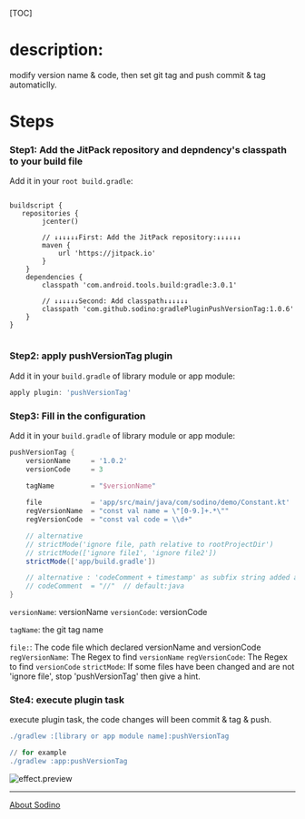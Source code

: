 [TOC]

# description:  
modify version name & code, then set git tag and push commit & tag automaticlly. 

# Steps
### Step1: Add the JitPack repository and depndency's classpath to your build file

Add it in your `root build.gradle`:

```

buildscript {
   repositories {
        jcenter()

        // ↓↓↓↓↓↓First: Add the JitPack repository:↓↓↓↓↓↓
        maven {
            url 'https://jitpack.io'
        }
    }
    dependencies {
        classpath 'com.android.tools.build:gradle:3.0.1'
        
        // ↓↓↓↓↓↓Second: Add classpath↓↓↓↓↓↓
        classpath 'com.github.sodino:gradlePluginPushVersionTag:1.0.6'
    }
}
	
```

### Step2: apply pushVersionTag plugin

Add it in your `build.gradle` of library module or app module:
```groovy
apply plugin: 'pushVersionTag'
```

### Step3: Fill in the configuration

Add it in your `build.gradle` of library module or app module:


```groovy
pushVersionTag {
    versionName     = '1.0.2' 
    versionCode     = 3

    tagName         = "$versionName"
    
    file            = 'app/src/main/java/com/sodino/demo/Constant.kt'  // relative to project rootDir
    regVersionName  = "const val name = \"[0-9.]+.*\""
    regVersionCode  = "const val code = \\d+"

    // alternative
    // strictMode('ignore file, path relative to rootProjectDir')
    // strictMode(['ignore file1', 'ignore file2'])
    strictMode(['app/build.gradle'])

    // alternative : 'codeComment + timestamp' as subfix string added after versionName/versionCode
    // codeComment  = "//"  // default:java
}
```

`versionName`: versionName
`versionCode`: versionCode

`tagName`: the git tag name

`file:`: The code file which declared versionName and versionCode
`regVersionName`: The Regex to find `versionName`
`regVersionCode`: The Regex to find `versionCode`
`strictMode`: If some files have been changed and are not 'ignore file', stop 'pushVersionTag' then give a hint.

### Ste4: execute plugin task

execute plugin task, the code changes will been commit & tag & push.

```groovy
./gradlew :[library or app module name]:pushVersionTag

// for example 
./gradlew :app:pushVersionTag
```

![effect.preview](https://wx1.sinaimg.cn/mw690/e3dc9ceagy1fpr6gwcc0ij20pq0i4tcr.jpg)

--------------
[About Sodino](http://sodino.com/about/)